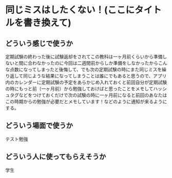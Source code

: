 # 同じミスはしたくない！(ここにタイトルを書き換えて)

## どういう感じで使うか
定期試験の終わった後に試験返却をされてこの教科は一ヶ月前くらいから準備しないと間に合わなかったのに今回は二週間前からしか準備をしなかったからこんな点数になってしまったと後悔して、でも次の定期試験の時にまた同じミスを繰り返して同じような結果になってしまうことは誰にでもあると思うので、アプリ内のカレンダーに定期試験の予定をあらかじめ入れておくと前回自分が定期試験の時にもっと前（一ヶ月前）から勉強しておけばと思ったことをメモしてハッシュタグなどをつけておくだけで次の試験の時に一ヶ月前になると前回のあなたはこの時期からの勉強が必要だとメモしています！などのように通知が来るようにする。

## どういう場面で使うか
テスト勉強

## どういう人に使ってもらえそうか
学生